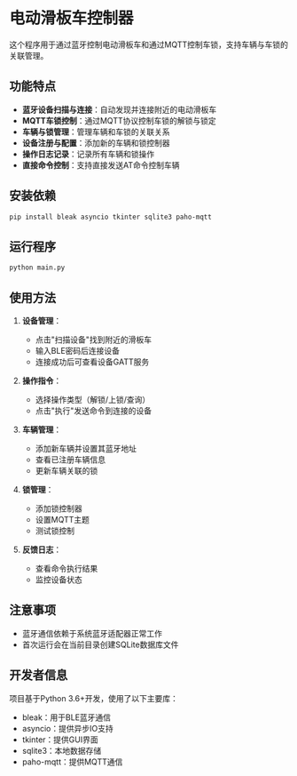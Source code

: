 # 电动滑板车控制器

这个程序用于通过蓝牙控制电动滑板车和通过MQTT控制车锁，支持车辆与车锁的关联管理。

## 功能特点

- **蓝牙设备扫描与连接**：自动发现并连接附近的电动滑板车
- **MQTT车锁控制**：通过MQTT协议控制车锁的解锁与锁定
- **车辆与锁管理**：管理车辆和车锁的关联关系
- **设备注册与配置**：添加新的车辆和锁控制器
- **操作日志记录**：记录所有车辆和锁操作
- **直接命令控制**：支持直接发送AT命令控制车辆

## 安装依赖

```bash
pip install bleak asyncio tkinter sqlite3 paho-mqtt
```

## 运行程序

```bash
python main.py
```

## 使用方法

1. **设备管理**：
   - 点击"扫描设备"找到附近的滑板车
   - 输入BLE密码后连接设备
   - 连接成功后可查看设备GATT服务

2. **操作指令**：
   - 选择操作类型（解锁/上锁/查询）
   - 点击"执行"发送命令到连接的设备

3. **车辆管理**：
   - 添加新车辆并设置其蓝牙地址
   - 查看已注册车辆信息
   - 更新车辆关联的锁

4. **锁管理**：
   - 添加锁控制器
   - 设置MQTT主题
   - 测试锁控制

5. **反馈日志**：
   - 查看命令执行结果
   - 监控设备状态

## 注意事项

- 蓝牙通信依赖于系统蓝牙适配器正常工作
- 首次运行会在当前目录创建SQLite数据库文件

## 开发者信息

项目基于Python 3.6+开发，使用了以下主要库：
- bleak：用于BLE蓝牙通信
- asyncio：提供异步IO支持
- tkinter：提供GUI界面
- sqlite3：本地数据存储
- paho-mqtt：提供MQTT通信 